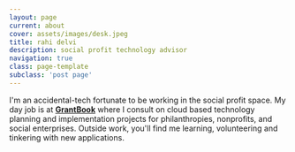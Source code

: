 ```yaml
---
layout: page
current: about
cover: assets/images/desk.jpeg
title: rahi delvi
description: social profit technology advisor
navigation: true
class: page-template
subclass: 'post page'
---
```


I'm an accidental-tech fortunate to be working in the social profit space. My day job is at **[GrantBook](https://www.grantbook.org/)** where I consult on cloud based technology planning and implementation projects for philanthropies, nonprofits, and social enterprises. Outside work, you'll find me learning, volunteering and tinkering with new applications.
